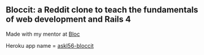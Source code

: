 ## Bloccit: a Reddit clone to teach the fundamentals of web development and Rails 4

Made with my mentor at [Bloc](http://bloc.io)

Heroku app name = [askl56-bloccit](https://askl56-bloccit.herokuapp.com/)
